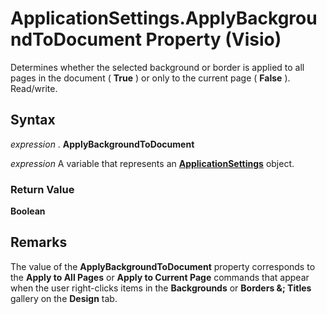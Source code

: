 
# ApplicationSettings.ApplyBackgroundToDocument Property (Visio)

Determines whether the selected background or border is applied to all pages in the document ( **True** ) or only to the current page ( **False** ). Read/write.


## Syntax

 _expression_ . **ApplyBackgroundToDocument**

 _expression_ A variable that represents an **[ApplicationSettings](f2e24211-ecc6-e0f5-4c00-fc50f98a3505.md)** object.


### Return Value

 **Boolean**


## Remarks

The value of the  **ApplyBackgroundToDocument** property corresponds to the **Apply to All Pages** or **Apply to Current Page** commands that appear when the user right-clicks items in the **Backgrounds** or **Borders &; Titles** gallery on the **Design** tab.

